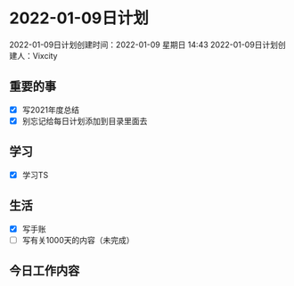 # 2022-01-09日计划

2022-01-09日计划创建时间：2022-01-09 星期日  14:43
2022-01-09日计划创建人：Vixcity

## 重要的事
- [x] 写2021年度总结
- [x] 别忘记给每日计划添加到目录里面去

## 学习
- [x] 学习TS

## 生活
- [x] 写手账
- [ ] 写有关1000天的内容（未完成）

## 今日工作内容
